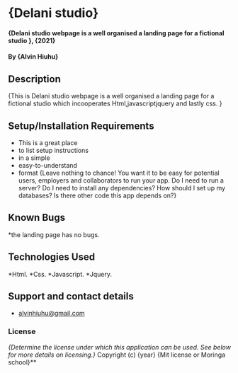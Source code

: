 # {Delani studio}
#### {Delani studio webpage is a well organised a landing page for a fictional studio }, {2021}
#### By **{Alvin Hiuhu}**
## Description
{This is Delani studio webpage is a well organised a landing page for a fictional studio which incooperates Html,javascriptjquery and lastly css. }
## Setup/Installation Requirements
* This is a great place
* to list setup instructions
* in a simple
* easy-to-understand
* format
{Leave nothing to chance! You want it to be easy for potential users, employers and collaborators to run your app. Do I need to run a server? Do I need to install any dependencies? How should I set up my databases? Is there other code this app depends on?}
## Known Bugs
*the landing page has no bugs.
## Technologies Used
*Html.
*Css.
*Javascript.
*Jquery.
## Support and contact details
* alvinhiuhu@gmail.com
### License
*{Determine the license under which this application can be used.  See below for more details on licensing.}*
Copyright (c) {year} {Mit license or Moringa school}**
